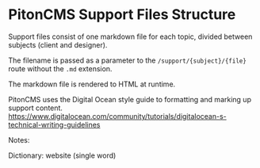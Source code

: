 # PitonCMS Support Files Structure

Support files consist of one markdown file for each topic, divided between subjects (client and designer).

The filename is passed as a parameter to the `/support/{subject}/{file}` route without the `.md` extension.

The markdown file is rendered to HTML at runtime.

PitonCMS uses the Digital Ocean style guide to formatting and marking up support content.
https://www.digitalocean.com/community/tutorials/digitalocean-s-technical-writing-guidelines

Notes:


Dictionary:
website (single word)
